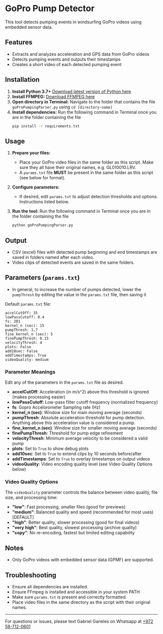 # GoPro Pump Detector

This tool detects pumping events in windsurfing GoPro videos using embedded sensor data.

## Features
- Extracts and analyzes acceleration and GPS data from GoPro videos
- Detects pumping events and outputs their timestamps
- Creates a short video of each detected pumping event

## Installation

1. **Install Python 3.7+**
   [Download latest version of Python here](https://www.python.org/downloads/)
2. **Install FFMPEG:**
   [Download FFMPEG here](https://ffmpeg.org/download.html)
3. **Open directory in Terminal:**
   Navigate to the folder that contains the file `goProPumpingParser.py` using ```cd [directory-name]```
4. **Install dependencies:**
   Run the following command in Terminal once you are in the folder containing the file
   ```bash
   pip install -r requirements.txt
   ```



## Usage

1. **Prepare your files:**
   - Place your GoPro video files in the same folder as this script. Make sure they all have their original names, e.g. GL010010.LRV.
   - A `params.txt` file **MUST** be present in the same folder as this script (see below for format).

2. **Configure parameters:**
   - If desired, edit `params.txt` to adjust detection thresholds and options. Instructions listed below.

3. **Run the tool:**
   Run the following command in Terminal once you are in the folder containing the file
   ```bash
   python goProPumpingParser.py
   ```

## Output
- CSV (excel) files with detected pump beginning and end timestamps are saved in folders named after each video.
- Video clips of detected events are saved in the same folders.

## Parameters (`params.txt`)

 - In general, to increase the number of pumps detected, lower the ```pumpThresh``` by editing the value in the `params.txt` file, then saving it

Default `params.txt` file:
```
accelCutOff: 35
lowPassCutoff: 0.4
fs: 201
kernel_n (sec): 15
pumpThresh: 1.7
fine_kernel_n (sec): 5
finePumpThresh: 0.15
velocityThresh: 4
plots: False
add10sec: False
addTimestamps: True
videoQuality: medium
```

### Parameter Meanings
Edit any of the parameters in the `params.txt` file as desired.
- **accelCutOff**: Acceleration (in m/s^2) above this threshold is ignored (makes processing easier)
- **lowPassCutoff**: Low-pass filter cutoff frequency (normalized frequency)
- **fs**: Gopro Accelorometer Sampling rate (Hz)
- **kernel_n (sec)**: Window size for main moving average (seconds)
- **pumpThresh**: Absolute acceleration threshold for pump detection. Anything above this acceleration value is considered a pump.
- **fine_kernel_n (sec)**: Window size for smaller moving average (seconds)
- **finePumpThresh**: Threshold for pump edge refinement
- **velocityThresh**: Minimum average velocity to be considered a valid pump
- **plots**: Set to `True` to show debug plots
- **add10sec**: Set to `True` to extend clips by 10 seconds before/after
- **addTimestamps**: Set to `True` to overlay timestamps on output videos
- **videoQuality**: Video encoding quality level (see Video Quality Options below)

### Video Quality Options
The `videoQuality` parameter controls the balance between video quality, file size, and processing time:

- **"low"**: Fast processing, smaller files (good for previews)
- **"medium"**: Balanced quality and speed (recommended for most uses) [DEFAULT]
- **"high"**: Better quality, slower processing (good for final videos)
- **"very high"**: Best quality, slowest processing (archive quality)
- **"copy"**: No re-encoding, fastest but limited editing capability

## Notes
- Only GoPro videos with embedded sensor data (GPMF) are supported.

## Troubleshooting
- Ensure all dependencies are installed.
- Ensure FFmpeg is installed and accessible in your system PATH
- Make sure `params.txt` is present and correctly formatted.
- Place video files in the same directory as the script with their original names.

---
For questions or issues, please text Gabriel Ganeles on Whatsapp at [+972 58-712-0601](https://wa.me/qr/EWMOYZYAUGN6D1)
